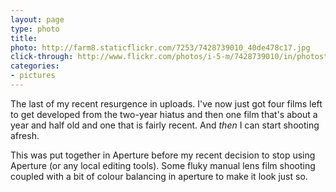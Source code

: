 ```yaml
---
layout: page
type: photo
title: 
photo: http://farm8.staticflickr.com/7253/7428739010_40de478c17.jpg
click-through: http://www.flickr.com/photos/i-5-m/7428739010/in/photostream/
categories: 
- pictures
---
```

The last of my recent resurgence in uploads. I've now just got four films left to get developed from the two-year hiatus and then one film that's about a year and half old and one that is fairly recent. And *then* I can start shooting afresh.

This was put together in Aperture before my recent decision to stop using Aperture (or any local editing tools). Some fluky manual lens film shooting coupled with a bit of colour balancing in aperture to make it look just so.
